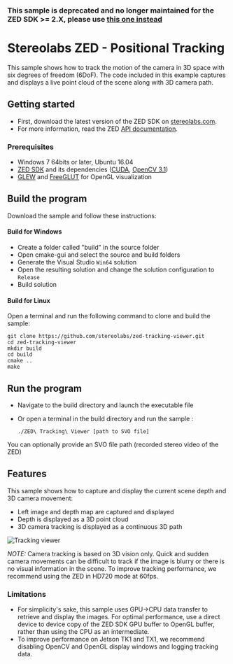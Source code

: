 ### This sample is deprecated and no longer maintained for the ZED SDK >= 2.X, please use [this one instead](https://github.com/stereolabs/zed-examples/tree/master/positional%20tracking)

# Stereolabs ZED - Positional Tracking

This sample shows how to track the motion of the camera in 3D space with six degrees of freedom (6DoF). The code included in this example captures and displays a live point cloud of the scene along with 3D camera path.

## Getting started

- First, download the latest version of the ZED SDK on [stereolabs.com](https://www.stereolabs.com).
- For more information, read the ZED [API documentation](https://www.stereolabs.com/developers/documentation/API/).

### Prerequisites

- Windows 7 64bits or later, Ubuntu 16.04
- [ZED SDK](https://www.stereolabs.com/developers/) and its dependencies ([CUDA](https://developer.nvidia.com/cuda-downloads), [OpenCV 3.1](http://opencv.org/downloads.html))
- [GLEW](http://glew.sourceforge.net/) and [FreeGLUT](http://freeglut.sourceforge.net/) for OpenGL visualization

## Build the program

Download the sample and follow these instructions:

#### Build for Windows

- Create a folder called "build" in the source folder
- Open cmake-gui and select the source and build folders
- Generate the Visual Studio `Win64` solution
- Open the resulting solution and change the solution configuration to `Release`
- Build solution

#### Build for Linux

Open a terminal and run the following command to clone and build the sample:

    git clone https://github.com/stereolabs/zed-tracking-viewer.git
    cd zed-tracking-viewer
    mkdir build
    cd build
    cmake ..
    make


## Run the program

- Navigate to the build directory and launch the executable file
- Or open a terminal in the build directory and run the sample :

      ./ZED\ Tracking\ Viewer [path to SVO file]

You can optionally provide an SVO file path (recorded stereo video of the ZED)


## Features

This sample shows how to capture and display the current scene depth and 3D camera movement:
- Left image and depth map are captured and displayed
- Depth is displayed as a 3D point cloud
- 3D camera tracking is displayed as a continuous 3D path

![Tracking viewer](track.gif)

*NOTE:* Camera tracking is based on 3D vision only. Quick and sudden camera movements can be difficult to track if the image is blurry or there is no visual information in the scene. To improve tracking performance, we recommend using the ZED in HD720 mode at 60fps.


### Limitations

- For simplicity's sake, this sample uses GPU->CPU data transfer to retrieve and display the images. For optimal performance, use a direct device to device copy of the ZED SDK GPU buffer to OpenGL buffer, rather than using the CPU as an intermediate.
- To improve performance on Jetson TK1 and TX1, we recommend disabling OpenCV and OpenGL display windows and logging tracking data.
